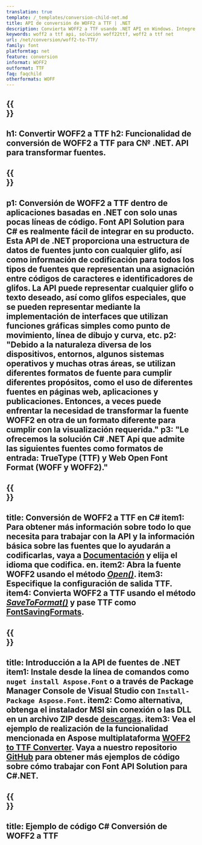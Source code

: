```yaml
---
translation: true
template: /_templates/conversion-child-net.md
title: API de conversión de WOFF2 a TTF | .NET
description: Convierta WOFF2 a TTF usando .NET API en Windows. Integre esta funcionalidad nativa de conversión de fuentes WOFF2 a TTF en su propia solución.
keywords: woff2 a ttf api, solución woff22ttf, woff2 a ttf net
url: /net/conversion/woff2-to-TTF/
family: font
platformtag: net
feature: conversion
informat: WOFF2
outformat: TTF
faq: faqchild
otherformats: WOFF
---
```


{{<section banner>}}
---
h1: Convertir WOFF2 a TTF
h2: Funcionalidad de conversión de WOFF2 a TTF para C№ .NET. API para transformar fuentes.
---

{{<section overview>}}
---
p1: Conversión de WOFF2 a TTF dentro de aplicaciones basadas en .NET con solo unas pocas líneas de código. Font API Solution para С# es realmente fácil de integrar en su producto. Esta API de .NET proporciona una estructura de datos de fuentes junto con cualquier glifo, así como información de codificación para todos los tipos de fuentes que representan una asignación entre códigos de caracteres e identificadores de glifos. La API puede representar cualquier glifo o texto deseado, así como glifos especiales, que se pueden representar mediante la implementación de interfaces que utilizan funciones gráficas simples como punto de movimiento, línea de dibujo y curva, etc.
p2: "Debido a la naturaleza diversa de los dispositivos, entornos, algunos sistemas operativos y muchas otras áreas, se utilizan diferentes formatos de fuente para cumplir diferentes propósitos, como el uso de diferentes fuentes en páginas web, aplicaciones y publicaciones. Entonces, a veces puede enfrentar la necesidad de transformar la fuente WOFF2 en otra de un formato diferente para cumplir con la visualización requerida."
p3: "Le ofrecemos la solución С# .NET Api que admite las siguientes fuentes como formatos de entrada: TrueType (TTF) y Web Open Font Format (WOFF y WOFF2)."
---

{{<section feature1>}}
---
title: Conversión de WOFF2 a TTF en C#
item1: Para obtener más información sobre todo lo que necesita para trabajar con la API y la información básica sobre las fuentes que lo ayudarán a codificarlas, vaya a [Documentación](https://docs.aspose.com/font/) y elija el idioma que codifica. en.
item2: Abra la fuente WOFF2 usando el método [*Open()*](https://reference.aspose.com/font/net/aspose.font/font/open/).
item3: Especifique la configuración de salida TTF.
item4: Convierta WOFF2 a TTF usando el método [*SaveToFormat()*](https://reference.aspose.com/font/net/aspose.font/font/savetoformat/) y pase TTF como [FontSavingFormats](https://reference.aspose.com/font/net/aspose.font/fontsavingformats/).
---

{{<section feature2>}}
---
title: Introducción a la API de fuentes de .NET
item1: Instale desde la línea de comandos como ```nuget install Aspose.Font``` o a través de Package Manager Console de Visual Studio con ```Install-Package Aspose.Font```.
item2: Como alternativa, obtenga el instalador MSI sin conexión o las DLL en un archivo ZIP desde [descargas](https://releases.aspose.com/font/net/).
item3: Vea el ejemplo de realización de la funcionalidad mencionada en Aspose multiplataforma [WOFF2 to TTF Converter](https://products.aspose.app/font/conversion/woff2-to-ttf). Vaya a nuestro repositorio [GitHub](https://github.com/aspose-font/Aspose.Font-Documentation/tree/master/net-examples) para obtener más ejemplos de código sobre cómo trabajar con Font API Solution para C#.NET.
---

{{<section codeexample>}}
---
title: Ejemplo de código C# Conversión de WOFF2 a TTF
---